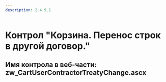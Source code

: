 ```yaml
---
description: 2.4.9.1
---
```


# Контрол "Корзина. Перенос строк в другой договор."

## Имя контрола в веб-части: zw\_CartUserContractorTreatyChange.ascx

